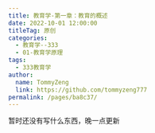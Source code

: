 ```yaml
---
title: 教育学-第一章：教育的概述
date: 2022-10-01 12:00:00
titleTag: 原创
categories:
  - 教育学--333
  - 01-教育学原理
tags: 
  - 333教育学
author: 
  name: TommyZeng
  link: https://github.com/tommyzeng777
permalink: /pages/ba8c37/
---
```

暂时还没有写什么东西，晚一点更新

<!-- more -->


